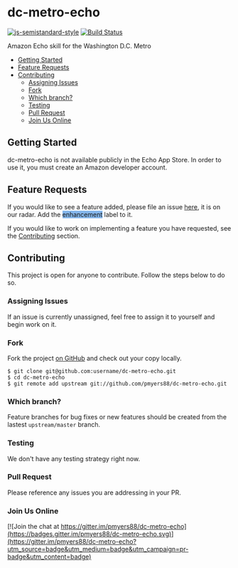# dc-metro-echo

[![js-semistandard-style](https://img.shields.io/badge/code%20style-semistandard-brightgreen.svg?style=flat-square)](https://github.com/Flet/semistandard)
[![Build Status](https://travis-ci.org/pmyers88/dc-metro-echo.svg?branch=master)](https://travis-ci.org/pmyers88/dc-metro-echo)

Amazon Echo skill for the Washington D.C. Metro

- [Getting Started](#getting-started)
- [Feature Requests](#feature-requests)
- [Contributing](#Contributing)
    - [Assigning Issues](#assigning-issues)
    - [Fork](#fork)
    - [Which branch?](#which-branch?)
    - [Testing](#testing)
    - [Pull Request](#pull-request)
    - [Join Us Online](#join-us-online)

## Getting Started

dc-metro-echo is not available publicly in the Echo App Store. In order to use it, you must create an Amazon
 developer account.

## Feature Requests

If you would like to see a feature added, please file an issue [here](https://github.com/pmyers88/dc-metro-echo/issues),
 it is on our radar. Add the <span style="background-color:#84b6eb">enhancement</span> label to it.

If you would like to work on implementing a feature you have requested, see the [Contributing](#contributing) section.

## Contributing

This project is open for anyone to contribute. Follow the steps below to do so.

### Assigning Issues

If an issue is currently unassigned, feel free to assign it to yourself and begin work on it.

### Fork

Fork the project [on GitHub](https://github.com/pmyers88/dc-metro-echo) and check out your
copy locally.

```text
$ git clone git@github.com:username/dc-metro-echo.git
$ cd dc-metro-echo
$ git remote add upstream git://github.com/pmyers88/dc-metro-echo.git
```

### Which branch?

Feature branches for bug fixes or new features should be created from the lastest `upstream/master` branch.

### Testing

We don't have any testing strategy right now.

### Pull Request

Please reference any issues you are addressing in your PR.

### Join Us Online

[![Join the chat at https://gitter.im/pmyers88/dc-metro-echo](https://badges.gitter.im/pmyers88/dc-metro-echo.svg)](https://gitter.im/pmyers88/dc-metro-echo?utm_source=badge&utm_medium=badge&utm_campaign=pr-badge&utm_content=badge)
